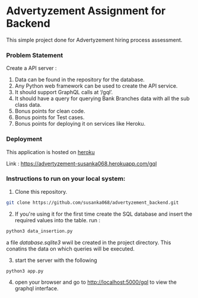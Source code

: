 # Advertyzement Assignment for Backend

This simple project done for Advertyzement hiring process assessment.

### Problem Statement

Create a API server :

1. Data can be found in the repository for the database. 
2. Any Python web framework can be used to create the API service.
3. It should support GraphQL calls at ‘/gql’.
4. It should have a query for querying Bank Branches data with all the sub class data.
5. Bonus points for clean code.
6. Bonus points for Test cases.
7. Bonus points for deploying it on services like Heroku.

### Deployment

This application is hosted on [heroku](https://advertyzement-susanka068.herokuapp.com/gql)

Link : https://advertyzement-susanka068.herokuapp.com/gql

### Instructions to run on your local system:

1. Clone this repository.

```bash
git clone https://github.com/susanka068/advertyzement_backend.git
```

2. If you're using it for the first time create the SQL database and insert the required values into the table. run : 

```bash
python3 data_insertion.py
```

a file *database.sqlite3* wwil be created in the project directory. This conatins the data on which queries will be executed.

3. start the server with the following 

```bash
python3 app.py
```

4. open your browser and go to [http://localhost:5000/gql](http://localhost:5000/gql) to view the graphql interface.
